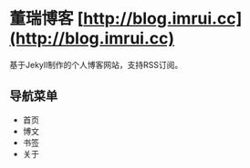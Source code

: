 # 董瑞博客 [http://blog.imrui.cc](http://blog.imrui.cc)

基于Jekyll制作的个人博客网站，支持RSS订阅。

## 导航菜单

* 首页
* 博文
* 书签
* 关于
